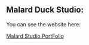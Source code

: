 ## Malard Duck Studio:
  You can see the website here:
<p>
  <a href="https://maoz-grossman.github.io/GameDev_Portfolio/"> Malard Studio PortFolio </a>
  </p>
